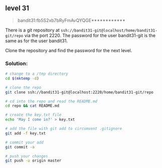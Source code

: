 ## level 31

>bandit31:fb5S2xb7bRyFmAvQYQGE************

There is a git repository at `ssh://bandit31-git@localhost/home/bandit31-git/repo` via the port 2220. The password for the user bandit31-git is the same as for the user bandit31.

Clone the repository and find the password for the next level.

### Solution:

```bash
# change to a /tmp directory
cd $(mktemp -d)

# clone the repo
git clone ssh://bandit31-git@localhost:2220/home/bandit31-git/repo

# cd into the repo and read the README.md
cd repo && cat README.md

# create the key.txt file
echo 'May I come in?' > key.txt

# add the file with git add to circumvent .gitignore
git add -f key.txt

# commit your add
git commit -a

# push your changes
git push -u origin master
```